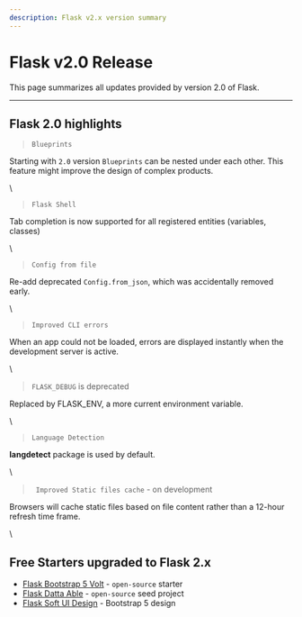 ```yaml
---
description: Flask v2.x version summary
---
```


# Flask v2.0 Release

This page summarizes all updates provided by version 2.0 of Flask.&#x20;

***

## Flask 2.0 highlights

> `Blueprints` 

Starting with `2.0` version `Blueprints` can be nested under each other. This feature might improve the design of complex products. 

\


> `Flask Shell` 

Tab completion is now supported for all registered entities (variables, classes)

\


> `Config from file`

Re-add deprecated `Config.from_json`, which was accidentally removed early.

\


> `Improved CLI errors`

When an app could not be loaded, errors are displayed instantly when the development server is active.

\


> `FLASK_DEBUG` is deprecated

Replaced by FLASK_ENV, a more current environment variable.

\


> `Language Detection` 

**langdetect** package is used by default. 

\


> ` Improved Static files cache` - on development

Browsers will cache static files based on file content rather than a 12-hour refresh time frame. 

\


## Free Starters upgraded to Flask 2.x

* [Flask Bootstrap 5 Volt](https://github.com/app-generator/flask-volt-dashboard) - `open-source` starter
* [Flask Datta Able](https://appseed.us/admin-dashboards/flask-datta-able) - `open-source` seed project
* [Flask Soft UI Design](https://appseed.us/product/flask-soft-ui-design-system) - Bootstrap 5 design








